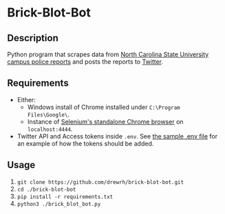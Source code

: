 # Brick-Blot-Bot

## Description

Python program that scrapes data from [North Carolina State University campus police reports](https://safety2.oit.ncsu.edu/newblotter.asp) and posts the reports to [Twitter](https://twitter.com/brickblotbot).

## Requirements

- Either:
  - Windows install of Chrome installed under `C:\Program Files\Google\`.
  - Instance of [Selenium's standalone Chrome browser](https://github.com/SeleniumHQ/docker-selenium) on `localhost:4444`.
- Twitter API and Access tokens inside `.env`. See [the sample .env file](.env.sample) for an example of how the tokens should be added.

## Usage

1. `git clone https://github.com/drewrh/brick-blot-bot.git`
2. `cd ./brick-blot-bot`
3. `pip install -r requirements.txt`
4. `python3 ./brick_blot_bot.py`
